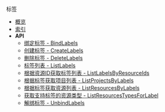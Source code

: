 <div class="sidebar_title ">标签</div>


- [概览](api/label-api/README.md)
- [索引](api/label-api/index.md)
- **API**
    - [绑定标签 - BindLabels](api/label-api/bind_labels)
    - [创建标签 - CreateLabels](api/label-api/create_labels)
    - [删除标签 - DeleteLabels](api/label-api/delete_labels)
    - [标签列表 - ListLabels](api/label-api/list_labels)
    - [根据资源ID获取标签列表 - ListLabelsByResourceIds](api/label-api/list_labels_by_resource_ids)
    - [根据标签获取项目列表 - ListProjectsByLabels](api/label-api/list_projects_by_labels)
    - [根据标签获取资源列表 - ListResourcesByLabels](api/label-api/list_resources_by_labels)
    - [获取支持标签的资源类型 - ListResourcesTypesForLabel](api/label-api/list_resources_types_for_label)
    - [解绑标签 - UnbindLabels](api/label-api/unbind_labels)
